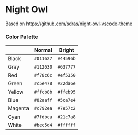 # Night Owl

Based on https://github.com/sdras/night-owl-vscode-theme

### Color Palette

|         | Normal    | Bright    |
| ------- | --------- | --------- |
| Black   | `#011627` | `#44596b` |
| Gray    | `#112630` | `#637777` |
| Red     | `#f78c6c` | `#ef5350` |
| Green   | `#c5e478` | `#22da6e` |
| Yellow  | `#ffcb8b` | `#ffeb95` |
| Blue    | `#82aaff` | `#5ca7e4` |
| Magenta | `#c792ea` | `#7e57c2` |
| Cyan    | `#7fdbca` | `#21c7a8` |
| White   | `#bec5d4` | `#ffffff` |
